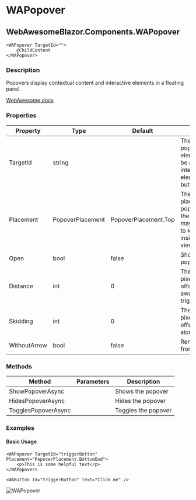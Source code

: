 ﻿# WAPopover
## WebAwesomeBlazor.Components.WAPopover

```HTML+Razor
<WAPopover TargetId="">
    @ChildContent
</WAPopover>
```

### Description
Popovers display contextual content and interactive elements in a floating panel.

[WebAwesome docs](https://webawesome.com/docs/components/popover/)

### Properties
| Property | Type   | Default | Description                              |
|----------|--------|---------|------------------------------------------|
| TargetId | string |  |  The ID of the popover's anchor element. This must be an interactive/focusable element such as a button. |
| Placement | PopoverPlacement | PopoverPlacement.Top | The preferred placement of the popover. Note that the actual placement may vary as needed to keep the popover inside of the viewport. |
| Open | bool | false | Shows or hides the popover. |
| Distance | int | 0 | The distance in pixels from which to offset the popover away from its trigger. |
| Skidding | int | 0 | The distance in pixels from which to offset the popover along its target. |
| WithoutArrow | bool | false | Removes the arrow from the popover. |


### Methods
| Method      | Parameters       | Description                              |
|-------------|------------------|------------------------------------------|
| ShowPopoverAsync  |   | Shows the popover      |
| HidesPopoverAsync  |   | Hides the popover      |
| TogglesPopoverAsync  |   | Toggles the popover      |

### Examples

#### Basic Usage
```HTML+Razor
<WAPopover TargetId="triggerButton" Placement="PopoverPlacement.BottomEnd">
    <p>This is some helpful text</p>
</WAPopover>

<WAButton Id="triggerButton" Text="Click me" />
```
![WAPopover](https://github.com/user-attachments/assets/cd14e3f0-924a-42c5-928b-ed30e3a26f54)